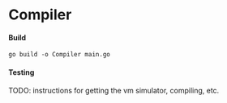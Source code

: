 # Compiler

#### Build

```
go build -o Compiler main.go
```

#### Testing

TODO: instructions for getting the vm simulator, compiling, etc.
